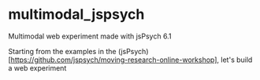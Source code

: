 # multimodal_jspsych
Multimodal web experiment made with jsPsych 6.1

Starting from the examples in the (jsPsych)[https://github.com/jspsych/moving-research-online-workshop], let's build a web experiment

